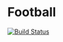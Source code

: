 Football
===========

[![Build Status](https://travis-ci.org/s4nch3zzz/symfony-bdd-app-02-football.svg?branch=2.6.3%2Fsymfony-bdd-app-02-football)](https://travis-ci.org/s4nch3zzz/symfony-bdd-app-02-football)
